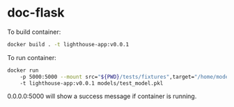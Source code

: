 # doc-flask

To build container:

```bash
docker build . -t lighthouse-app:v0.0.1
```

To run container:

```bash
docker run
    -p 5000:5000 --mount src="${PWD}/tests/fixtures",target="/home/models",type=bind
    -t lighthouse-app:v0.0.1 models/test_model.pkl
```

0.0.0.0:5000 will show a success message if container is running.
